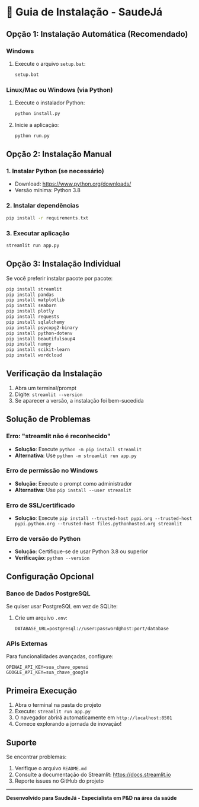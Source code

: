 # 🚀 Guia de Instalação - SaudeJá

## Opção 1: Instalação Automática (Recomendado)

### Windows
1. Execute o arquivo `setup.bat`:
   ```cmd
   setup.bat
   ```

### Linux/Mac ou Windows (via Python)
1. Execute o instalador Python:
   ```bash
   python install.py
   ```

2. Inicie a aplicação:
   ```bash
   python run.py
   ```

## Opção 2: Instalação Manual

### 1. Instalar Python (se necessário)
- Download: https://www.python.org/downloads/
- Versão mínima: Python 3.8

### 2. Instalar dependências
```bash
pip install -r requirements.txt
```

### 3. Executar aplicação
```bash
streamlit run app.py
```

## Opção 3: Instalação Individual

Se você preferir instalar pacote por pacote:

```bash
pip install streamlit
pip install pandas
pip install matplotlib
pip install seaborn
pip install plotly
pip install requests
pip install sqlalchemy
pip install psycopg2-binary
pip install python-dotenv
pip install beautifulsoup4
pip install numpy
pip install scikit-learn
pip install wordcloud
```

## Verificação da Instalação

1. Abra um terminal/prompt
2. Digite: `streamlit --version`
3. Se aparecer a versão, a instalação foi bem-sucedida

## Solução de Problemas

### Erro: "streamlit não é reconhecido"
- **Solução**: Execute `python -m pip install streamlit`
- **Alternativa**: Use `python -m streamlit run app.py`

### Erro de permissão no Windows
- **Solução**: Execute o prompt como administrador
- **Alternativa**: Use `pip install --user streamlit`

### Erro de SSL/certificado
- **Solução**: Execute `pip install --trusted-host pypi.org --trusted-host pypi.python.org --trusted-host files.pythonhosted.org streamlit`

### Erro de versão do Python
- **Solução**: Certifique-se de usar Python 3.8 ou superior
- **Verificação**: `python --version`

## Configuração Opcional

### Banco de Dados PostgreSQL
Se quiser usar PostgreSQL em vez de SQLite:

1. Crie um arquivo `.env`:
   ```env
   DATABASE_URL=postgresql://user:password@host:port/database
   ```

### APIs Externas
Para funcionalidades avançadas, configure:

```env
OPENAI_API_KEY=sua_chave_openai
GOOGLE_API_KEY=sua_chave_google
```

## Primeira Execução

1. Abra o terminal na pasta do projeto
2. Execute: `streamlit run app.py`
3. O navegador abrirá automaticamente em `http://localhost:8501`
4. Comece explorando a jornada de inovação!

## Suporte

Se encontrar problemas:
1. Verifique o arquivo `README.md`
2. Consulte a documentação do Streamlit: https://docs.streamlit.io
3. Reporte issues no GitHub do projeto

---

**Desenvolvido para SaudeJá - Especialista em P&D na área da saúde**
